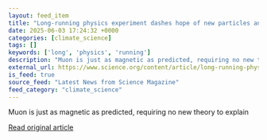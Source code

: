 ```yaml
---
layout: feed_item
title: "Long-running physics experiment dashes hope of new particles and forces"
date: 2025-06-03 17:24:32 +0000
categories: [climate_science]
tags: []
keywords: ['long', 'physics', 'running']
description: "Muon is just as magnetic as predicted, requiring no new theory to explain"
external_url: https://www.science.org/content/article/long-running-physics-experiment-dashes-hope-new-particles-and-forces
is_feed: true
source_feed: "Latest News from Science Magazine"
feed_category: "climate_science"
---
```


Muon is just as magnetic as predicted, requiring no new theory to explain

[Read original article](https://www.science.org/content/article/long-running-physics-experiment-dashes-hope-new-particles-and-forces)
